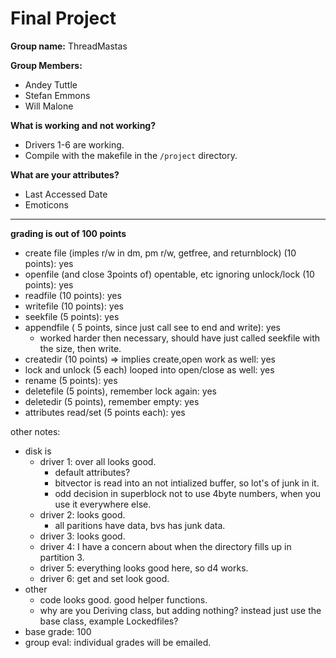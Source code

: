 # Final Project

**Group name:** ThreadMastas  

**Group Members:**
 - Andey Tuttle  
 - Stefan Emmons  
 - Will Malone  

**What is working and not working?**
 - Drivers 1-6 are working.
 - Compile with the makefile in the `/project` directory.

**What are your attributes?**
 - Last Accessed Date  
 - Emoticons
 
 ---

**grading is out of 100 points**
* create file (imples r/w in dm, pm r/w, getfree, and returnblock) (10 points):  yes
* openfile (and close 3points of) opentable, etc ignoring unlock/lock (10 points):  yes
* readfile (10 points):    yes
* writefile (10 points):  yes
* seekfile (5 points):   yes
* appendfile ( 5 points, since just call see to end and write):  yes
  * worked harder then necessary, should have just called seekfile with the size, then write.
* createdir (10 points) => implies create,open work as well:     yes
* lock and unlock (5 each)  looped into open/close as well:   yes
* rename (5 points):   yes
* deletefile (5 points), remember lock again:   yes
* deletedir (5 points), remember empty:  yes
* attributes read/set (5 points each):  yes

other notes:
  * disk is 
    * driver 1:  over all looks good.
      * default attributes?
      * bitvector is read into an not intialized buffer, so lot's of junk in it.
      * odd decision in superblock not to use 4byte numbers, when you use it everywhere else.
    * driver 2:  looks good.
      * all paritions have data, bvs has junk data.
    * driver 3: looks good.
    * driver 4: I have a concern about when the directory fills up in partition 3.
    * driver 5: everything looks good here, so d4 works.
    * driver 6: get and set look good.  
  * other
    * code looks good.  good helper functions.  
    * why are you Deriving class, but adding nothing?  instead just use the base class, example Lockedfiles?
  * base grade: 100
  * group eval:  individual grades will be emailed.
